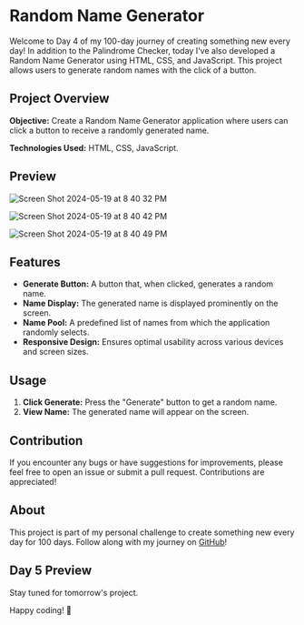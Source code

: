 # Random Name Generator

Welcome to Day 4 of my 100-day journey of creating something new every day! In addition to the Palindrome Checker, today I've also developed a Random Name Generator using HTML, CSS, and JavaScript. This project allows users to generate random names with the click of a button.

## Project Overview

**Objective:** Create a Random Name Generator application where users can click a button to receive a randomly generated name.

**Technologies Used:** HTML, CSS, JavaScript.

## Preview

![Screen Shot 2024-05-19 at 8 40 32 PM](https://github.com/vamshiachavelli/Random_name/assets/58171768/124774c7-45da-4809-8ada-a0318001024d)

![Screen Shot 2024-05-19 at 8 40 42 PM](https://github.com/vamshiachavelli/Random_name/assets/58171768/9301c8b0-1fef-49f0-aae9-946938483991)

![Screen Shot 2024-05-19 at 8 40 49 PM](https://github.com/vamshiachavelli/Random_name/assets/58171768/929e19c2-0828-4f89-be90-fe0a197b2e35)


## Features

- **Generate Button:** A button that, when clicked, generates a random name.
- **Name Display:** The generated name is displayed prominently on the screen.
- **Name Pool:** A predefined list of names from which the application randomly selects.
- **Responsive Design:** Ensures optimal usability across various devices and screen sizes.

## Usage

1. **Click Generate:** Press the "Generate" button to get a random name.
2. **View Name:** The generated name will appear on the screen.


## Contribution

If you encounter any bugs or have suggestions for improvements, please feel free to open an issue or submit a pull request. Contributions are appreciated!

## About

This project is part of my personal challenge to create something new every day for 100 days. Follow along with my journey on [GitHub](https://github.com/yourusername)!

## Day 5 Preview

Stay tuned for tomorrow's project.

Happy coding! 🚀

